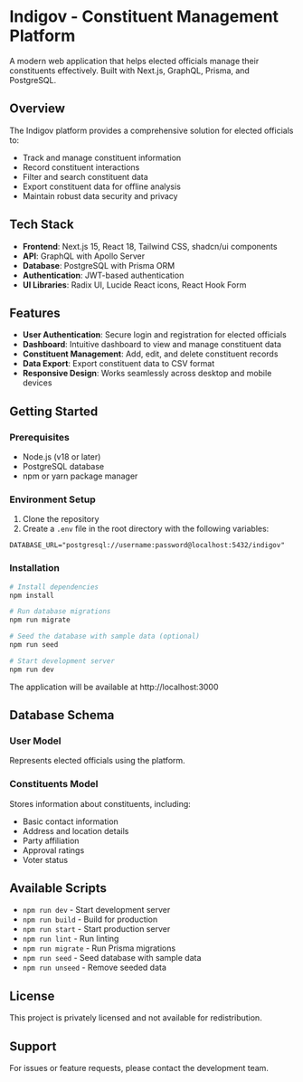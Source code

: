# Indigov - Constituent Management Platform

A modern web application that helps elected officials manage their constituents effectively. Built with Next.js, GraphQL, Prisma, and PostgreSQL.

## Overview

The Indigov platform provides a comprehensive solution for elected officials to:

- Track and manage constituent information
- Record constituent interactions
- Filter and search constituent data
- Export constituent data for offline analysis
- Maintain robust data security and privacy

## Tech Stack

- **Frontend**: Next.js 15, React 18, Tailwind CSS, shadcn/ui components
- **API**: GraphQL with Apollo Server
- **Database**: PostgreSQL with Prisma ORM
- **Authentication**: JWT-based authentication
- **UI Libraries**: Radix UI, Lucide React icons, React Hook Form

## Features

- **User Authentication**: Secure login and registration for elected officials
- **Dashboard**: Intuitive dashboard to view and manage constituent data
- **Constituent Management**: Add, edit, and delete constituent records
- **Data Export**: Export constituent data to CSV format
- **Responsive Design**: Works seamlessly across desktop and mobile devices

## Getting Started

### Prerequisites

- Node.js (v18 or later)
- PostgreSQL database
- npm or yarn package manager

### Environment Setup

1. Clone the repository
2. Create a `.env` file in the root directory with the following variables:

```
DATABASE_URL="postgresql://username:password@localhost:5432/indigov"
```

### Installation

```bash
# Install dependencies
npm install

# Run database migrations
npm run migrate

# Seed the database with sample data (optional)
npm run seed

# Start development server
npm run dev
```

The application will be available at http://localhost:3000

## Database Schema

### User Model
Represents elected officials using the platform.

### Constituents Model
Stores information about constituents, including:
- Basic contact information
- Address and location details
- Party affiliation
- Approval ratings
- Voter status

## Available Scripts

- `npm run dev` - Start development server
- `npm run build` - Build for production
- `npm run start` - Start production server
- `npm run lint` - Run linting
- `npm run migrate` - Run Prisma migrations
- `npm run seed` - Seed database with sample data
- `npm run unseed` - Remove seeded data

## License

This project is privately licensed and not available for redistribution.

## Support

For issues or feature requests, please contact the development team. 